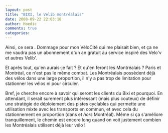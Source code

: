 ```yaml
---
layout: post
title: "BIXI, le Velib montréalais"
date: 2008-09-22 22:03:18
author: Hoedic
comments: true
categories: 
---
```



Ainsi, ce sera . Dommage pour mon VéloCité qui me plaisait bien, et ça ne me vaudra pas un abonnement d'un an gratuit au service inspiré des Velo'v et autres Velib'.

Et après tout, qu'en aurais-je fait ? Et qu'en feront les Montréalais ? Paris et Montréal, ce n'est pas le même combat. Les Montréalais possèdent déjà des vélos dans une large proportion, il n'y a pas trop de limitation pour stationner les vélos ni pour circuler.

Bref, je cherche encore à savoir qui seront les clients du Bixi et pourquoi. En attendant, il serait surement plus intéressant (mais plus couteux) de définir une stratégie de déploiement des pistes cyclables qui permette une utilisation mixte avec les transports en commun, et avec cela du stationnement en proportion (dans et *hors* Montréal). Même si ça s'améliore tranquillement, le chemin est encore long quand on voit justement combien les Montréalais utilisent déjà leur vélo !

